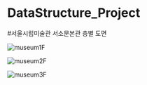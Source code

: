 # DataStructure_Project

#서울시립미술관 서소문본관 층별 도면

![museum1F](https://github.com/askjiyun/DataStructure_Project/assets/104126233/52cb371c-37d2-495a-9af5-91b71f215da8)

![museum2F](https://github.com/askjiyun/DataStructure_Project/assets/104126233/29d64a0b-827c-43e4-b5ef-bf437317bdee)

![museum3F](https://github.com/askjiyun/DataStructure_Project/assets/104126233/58ac0b8b-2597-40b9-9398-7d373dfb0907)
